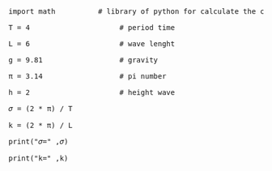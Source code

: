 <pre>import math          # library of python for calculate the calculation of below <br />
T = 4                     # period time <br />
L = 6                     # wave lenght <br />
g = 9.81                  # gravity <br />
π = 3.14                  # pi number <br />
h = 2                     # height wave <br />
𝜎 = (2 * π) / T <br />            
k = (2 * π) / L <br />
print("𝜎=" ,𝜎) <br />
print("k=" ,k) <br />
